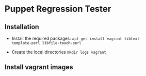 Puppet Regression Tester
=======================

## Installation

* Install the required packages:
```apt-get install vagrant libtext-template-perl libfile-touch-perl```

* Create the local directories
```mkdir logs vagrant```

## Install vagrant images

